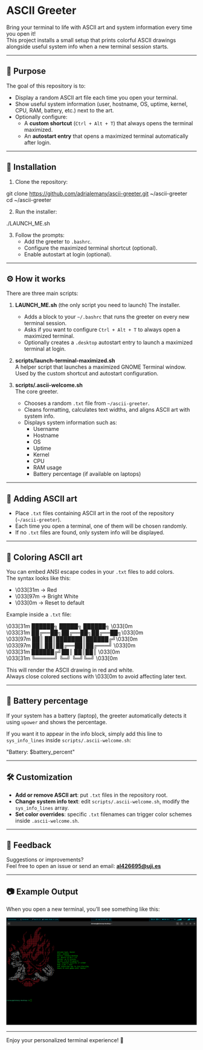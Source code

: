 # ASCII Greeter

Bring your terminal to life with ASCII art and system information every time you open it!  
This project installs a small setup that prints colorful ASCII drawings alongside useful system info when a new terminal session starts.

---

## 📌 Purpose

The goal of this repository is to:

- Display a random ASCII art file each time you open your terminal.
- Show useful system information (user, hostname, OS, uptime, kernel, CPU, RAM, battery, etc.) next to the art.
- Optionally configure:
  - A **custom shortcut** (`Ctrl + Alt + T`) that always opens the terminal maximized.
  - An **autostart entry** that opens a maximized terminal automatically after login.

---

## 🚀 Installation

1. Clone the repository:

git clone https://github.com/adrialemany/ascii-greeter.git ~/ascii-greeter  
cd ~/ascii-greeter  

2. Run the installer:

./LAUNCH_ME.sh  

3. Follow the prompts:  
   - Add the greeter to `.bashrc`.  
   - Configure the maximized terminal shortcut (optional).  
   - Enable autostart at login (optional).  

---

## ⚙️ How it works

There are three main scripts:

1. **LAUNCH_ME.sh** (the only script you need to launch)
   The installer.  
   - Adds a block to your `~/.bashrc` that runs the greeter on every new terminal session.  
   - Asks if you want to configure `Ctrl + Alt + T` to always open a maximized terminal.  
   - Optionally creates a `.desktop` autostart entry to launch a maximized terminal at login.  

2. **scripts/launch-terminal-maximized.sh**  
   A helper script that launches a maximized GNOME Terminal window.  
   Used by the custom shortcut and autostart configuration.  

3. **scripts/.ascii-welcome.sh**  
   The core greeter.  
   - Chooses a random `.txt` file from `~/ascii-greeter`.  
   - Cleans formatting, calculates text widths, and aligns ASCII art with system info.  
   - Displays system information such as:
     - Username
     - Hostname
     - OS
     - Uptime
     - Kernel
     - CPU
     - RAM usage
     - Battery percentage (if available on laptops)

---

## 🎨 Adding ASCII art

- Place `.txt` files containing ASCII art in the root of the repository (`~/ascii-greeter`).  
- Each time you open a terminal, one of them will be chosen randomly.  
- If no `.txt` files are found, only system info will be displayed.

---

## 🌈 Coloring ASCII art

You can embed ANSI escape codes in your `.txt` files to add colors.  
The syntax looks like this:

- \033[31m → Red  
- \033[97m → Bright White  
- \033[0m → Reset to default  

Example inside a `.txt` file:

\033[31m   ██████╗  █████╗ ██████╗ \033[0m  
\033[31m   ██╔══██╗██╔══██╗██╔══██╗\033[0m  
\033[97m   ██║  ██║███████║██████╔╝\033[0m  
\033[97m   ██║  ██║██╔══██║██╔═══╝ \033[0m  
\033[31m   ██████╔╝██║  ██║██║     \033[0m  
\033[31m   ╚═════╝ ╚═╝  ╚═╝╚═╝     \033[0m  

This will render the ASCII drawing in red and white.  
Always close colored sections with \033[0m to avoid affecting later text.

---

## 🔋 Battery percentage

If your system has a battery (laptop), the greeter automatically detects it using `upower` and shows the percentage.  

If you want it to appear in the info block, simply add this line to `sys_info_lines` inside `scripts/.ascii-welcome.sh`:

"Battery: $battery_percent"

---

## 🛠️ Customization

- **Add or remove ASCII art**: put `.txt` files in the repository root.  
- **Change system info text**: edit `scripts/.ascii-welcome.sh`, modify the `sys_info_lines` array.  
- **Set color overrides**: specific `.txt` filenames can trigger color schemes inside `.ascii-welcome.sh`.

---

## 📧 Feedback

Suggestions or improvements?  
Feel free to open an issue or send an email: **al426695@uji.es**

---

## 📷 Example Output

When you open a new terminal, you’ll see something like this:

![Preview](scripts/image.png)
                             
---

Enjoy your personalized terminal experience! 🎉
